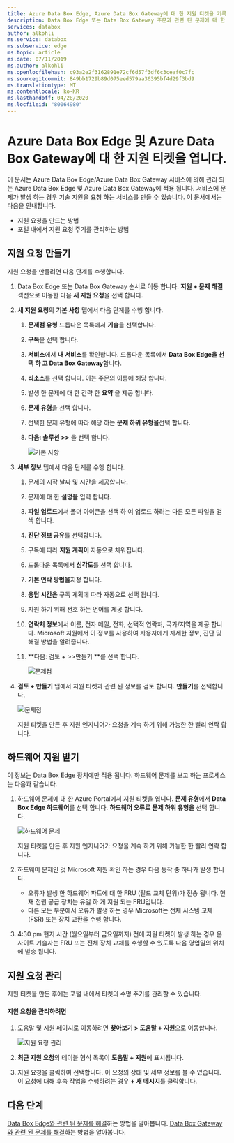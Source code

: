 ```yaml
---
title: Azure Data Box Edge, Azure Data Box Gateway에 대 한 지원 티켓을 기록 합니다. Microsoft Docs
description: Data Box Edge 또는 Data Box Gateway 주문과 관련 된 문제에 대 한 지원 요청을 기록 하는 방법에 대해 알아봅니다.
services: databox
author: alkohli
ms.service: databox
ms.subservice: edge
ms.topic: article
ms.date: 07/11/2019
ms.author: alkohli
ms.openlocfilehash: c93a2e2f3162891e72cf6d57f3df6c3ceaf0c7fc
ms.sourcegitcommit: 849bb1729b89d075eed579aa36395bf4d29f3bd9
ms.translationtype: MT
ms.contentlocale: ko-KR
ms.lasthandoff: 04/28/2020
ms.locfileid: "80064980"
---
```

# <a name="open-a-support-ticket-for-azure-data-box-edge-and-azure-data-box-gateway"></a>Azure Data Box Edge 및 Azure Data Box Gateway에 대 한 지원 티켓을 엽니다.

이 문서는 Azure Data Box Edge/Azure Data Box Gateway 서비스에 의해 관리 되는 Azure Data Box Edge 및 Azure Data Box Gateway에 적용 됩니다. 서비스에 문제가 발생 하는 경우 기술 지원을 요청 하는 서비스를 만들 수 있습니다. 이 문서에서는 다음을 안내합니다.

* 지원 요청을 만드는 방법
* 포털 내에서 지원 요청 주기를 관리하는 방법

## <a name="create-a-support-request"></a>지원 요청 만들기

지원 요청을 만들려면 다음 단계를 수행합니다.

1. Data Box Edge 또는 Data Box Gateway 순서로 이동 합니다. **지원 + 문제 해결** 섹션으로 이동한 다음 **새 지원 요청**을 선택 합니다.
   
2. **새 지원 요청**의 **기본 사항** 탭에서 다음 단계를 수행 합니다.
    
    1. **문제점 유형** 드롭다운 목록에서 **기술**을 선택합니다.
    2. **구독**을 선택 합니다.
    3. **서비스**에서 **내 서비스**를 확인합니다. 드롭다운 목록에서 **Data Box Edge을 선택 하 고 Data Box Gateway**합니다.
    4. **리소스**를 선택 합니다. 이는 주문의 이름에 해당 합니다.
    5. 발생 한 문제에 대 한 간략 한 **요약** 을 제공 합니다. 
    6. **문제 유형**을 선택 합니다.
    7. 선택한 문제 유형에 따라 해당 하는 **문제 하위 유형을**선택 합니다.
    8. **다음: 솔루션 >>** 을 선택 합니다.

        ![기본 사항](./media/data-box-edge-contact-microsoft-support/data-box-edge-support-request-1.png)

3. **세부 정보** 탭에서 다음 단계를 수행 합니다.
    
    1. 문제의 시작 날짜 및 시간을 제공합니다.
    2. 문제에 대 한 **설명을** 입력 합니다.
    3. **파일 업로드**에서 폴더 아이콘을 선택 하 여 업로드 하려는 다른 모든 파일을 검색 합니다.
    4. **진단 정보 공유**를 선택합니다.
    5. 구독에 따라 **지원 계획이** 자동으로 채워집니다.
    6. 드롭다운 목록에서 **심각도**를 선택 합니다.
    7. **기본 연락 방법을**지정 합니다.
    8. **응답 시간은** 구독 계획에 따라 자동으로 선택 됩니다.
    9. 지원 하기 위해 선호 하는 언어를 제공 합니다.
    10. **연락처 정보**에서 이름, 전자 메일, 전화, 선택적 연락처, 국가/지역을 제공 합니다. Microsoft 지원에서 이 정보를 사용하여 사용자에게 자세한 정보, 진단 및 해결 방법을 알려줍니다. 
    11. **다음: 검토 + >>만들기 **를 선택 합니다.

        ![문제점](./media/data-box-edge-contact-microsoft-support/data-box-edge-support-request-2.png)

4. **검토 + 만들기** 탭에서 지원 티켓과 관련 된 정보를 검토 합니다. **만들기**를 선택합니다. 

    ![문제점](./media/data-box-edge-contact-microsoft-support/data-box-edge-support-request-3.png)

    지원 티켓을 만든 후 지원 엔지니어가 요청을 계속 하기 위해 가능한 한 빨리 연락 합니다.

## <a name="get-hardware-support"></a>하드웨어 지원 받기

이 정보는 Data Box Edge 장치에만 적용 됩니다. 하드웨어 문제를 보고 하는 프로세스는 다음과 같습니다.

1. 하드웨어 문제에 대 한 Azure Portal에서 지원 티켓을 엽니다. **문제 유형**에서 **Data Box Edge 하드웨어**를 선택 합니다. **하드웨어 오류로** **문제 하위 유형을** 선택 합니다. 

    ![하드웨어 문제](./media/data-box-edge-contact-microsoft-support/data-box-edge-hardware-issue-1.png)

    지원 티켓을 만든 후 지원 엔지니어가 요청을 계속 하기 위해 가능한 한 빨리 연락 합니다. 

2. 하드웨어 문제인 것 Microsoft 지원 확인 하는 경우 다음 동작 중 하나가 발생 합니다. 

    - 오류가 발생 한 하드웨어 파트에 대 한 FRU (필드 교체 단위)가 전송 됩니다. 현재 전원 공급 장치는 유일 하 게 지원 되는 FRU입니다. 
    - 다른 모든 부분에서 오류가 발생 하는 경우 Microsoft는 전체 시스템 교체 (FSR) 또는 장치 교환을 수행 합니다.

3. 4:30 pm 현지 시간 (월요일부터 금요일까지) 전에 지원 티켓이 발생 하는 경우 온사이트 기술자는 FRU 또는 전체 장치 교체를 수행할 수 있도록 다음 영업일의 위치에 발송 됩니다.

## <a name="manage-a-support-request"></a>지원 요청 관리

지원 티켓을 만든 후에는 포털 내에서 티켓의 수명 주기를 관리할 수 있습니다.

#### <a name="to-manage-your-support-requests"></a>지원 요청을 관리하려면

1. 도움말 및 지원 페이지로 이동하려면 **찾아보기 > 도움말 + 지원**으로 이동합니다.

    ![지원 요청 관리](./media/data-box-edge-contact-microsoft-support/data-box-edge-manage-support-request-1.png)   

2. **최근 지원 요청**의 테이블 형식 목록이 **도움말 + 지원**에 표시됩니다.

    <!--[Manage support requests](./media/data-box-edge-contact-microsoft-support/data-box-edge-support-request-1.png)--> 

3. 지원 요청을 클릭하여 선택합니다. 이 요청의 상태 및 세부 정보를 볼 수 있습니다. 이 요청에 대해 후속 작업을 수행하려는 경우 **+ 새 메시지**를 클릭합니다.

   
## <a name="next-steps"></a>다음 단계

[Data Box Edge와 관련 된 문제를 해결](data-box-edge-troubleshoot.md)하는 방법을 알아봅니다.
[Data Box Gateway와 관련 된 문제를 해결](data-box-gateway-troubleshoot.md)하는 방법을 알아봅니다.
